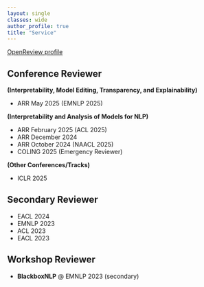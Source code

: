 ```yaml
---
layout: single
classes: wide
author_profile: true
title: "Service"
---
```


[OpenReview profile](https://openreview.net/profile?id=~Qianli_Wang1)  



## Conference Reviewer
**(Interpretability, Model Editing, Transparency, and Explainability)**
- ARR May 2025 (EMNLP 2025)

**(Interpretability and Analysis of Models for NLP)**
- ARR February 2025 (ACL 2025)
- ARR December 2024
- ARR October 2024 (NAACL 2025)
- COLING 2025 (Emergency Reviewer)

**(Other Conferences/Tracks)**
- ICLR 2025


## Secondary Reviewer
- EACL 2024
- EMNLP 2023
- ACL 2023
- EACL 2023

## Workshop Reviewer
- **BlackboxNLP** @ EMNLP 2023 (secondary)  

